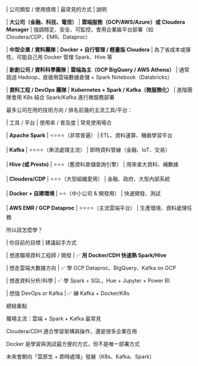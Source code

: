 | 公司類型 / 使用情境            | 最常見的方式                                    | 說明                                                 

| **大公司（金融、科技、電信）**    | **雲端服務（GCP/AWS/Azure）或 Cloudera Manager** | 強調穩定、安全、可監控，會用企業級平台部署（如 Cloudera/CDP、EMR、Dataproc） 

| **中型企業 / 資料團隊**      | **Docker + 自行管理 / 輕量版 Cloudera**          | 為了省成本或彈性，可能自己用 Docker 管理 Spark、Hive 等              

| **新創公司 / 資料科學團隊**    | **雲端為主（GCP BigQuery / AWS Athena）**       | 通常跳過 Hadoop，直接用雲端數據倉儲 + Spark Notebook（Databricks） 

| **資料工程 / DevOps 團隊** | **Kubernetes + Spark / Kafka（微服務化）**      | 進階團隊會用 K8s 結合 Spark/Kafka 進行微服務部署                  

最多公司在用的技術方向 / 排名前幾的主流工具/平台：

| 工具 / 平台                    | 使用率 / 普及度      | 常見使用場合            

| **Apache Spark**           | ⭐⭐⭐⭐（非常普遍）     | ETL、資料運算、機器學習平台   

| **Kafka**                  | ⭐⭐⭐⭐（串流處理主流）   | 即時資料管線（金融、IoT、交易） 

| **Hive (或 Presto)**        | ⭐⭐⭐（舊資料倉儲查詢引擎） | 用來查大資料、補數據     

| **Cloudera/CDP**           | ⭐⭐⭐（大型組織愛用）    | 金融、政府、大型內部系統      

| **Docker + 自建環境**        | ⭐⭐（中小公司 & 開發用） | 快速開發、測試      

| **AWS EMR / GCP Dataproc** | ⭐⭐⭐⭐（主流雲端平台）   | 生產環境、資料處理任務       

所以該怎麼學？

| 你目前的目標             | 建議起手方式                                   

| 想進職場資料工程師 / 開發     | ✅ **用 Docker/CDH 快速熟 Spark/Hive**        

| 想走雲端大數據方向          | ✅ 學 GCP Dataproc、BigQuery、Kafka on GCP   

| 想進資料分析/科學          | ✅ 學 Spark + SQL，Hue + Jupyter + Power BI 

| 想強 DevOps or Kafka      | ✅ 練 Kafka + Docker/K8s    

總結重點

職場主流：雲端 + Spark + Kafka 最常見

Cloudera/CDH 適合學習架構與操作，還是很多企業在用

Docker 是學習與測試最方便的方式，但不是唯一部署方式

未來會朝向「雲原生 + 即時處理」發展（K8s、Kafka、Spark）

